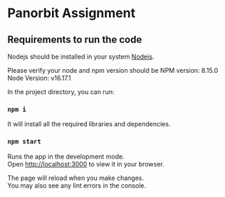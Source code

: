 # Panorbit Assignment

## Requirements to run the code

Nodejs should be installed in your system [Nodejs](https://nodejs.org/en).

Please verify your node and npm version should be 
NPM version: 8.15.0
Node Version: v16.17.1

In the project directory, you can run:

### `npm i`

It will install all the required libraries and dependencies.

### `npm start`

Runs the app in the development mode.\
Open [http://localhost:3000](http://localhost:3000) to view it in your browser.

The page will reload when you make changes.\
You may also see any lint errors in the console.
